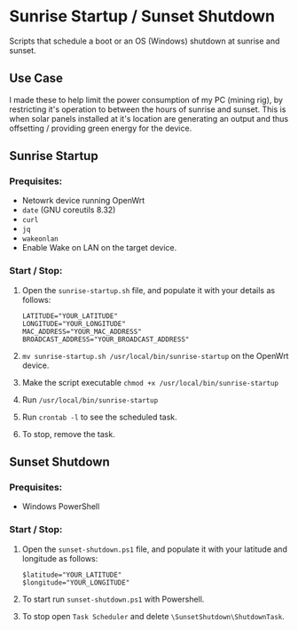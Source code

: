 # Sunrise Startup / Sunset Shutdown

Scripts that schedule a boot or an OS (Windows) shutdown at sunrise and sunset.

## Use Case

I made these to help limit the power consumption of my PC (mining rig), by restricting it's operation to between the hours of sunrise and sunset. This is when solar panels installed at it's location are generating an output and thus offsetting / providing green energy for the device.

## Sunrise Startup

### Prequisites:

- Netowrk device running OpenWrt
- `date` (GNU coreutils 8.32)
- `curl`
- `jq`
- `wakeonlan`
- Enable Wake on LAN on the target device.

### Start / Stop:

1. Open the `sunrise-startup.sh` file, and populate it with your details as follows:

   ```
   LATITUDE="YOUR_LATITUDE"
   LONGITUDE="YOUR_LONGITUDE"
   MAC_ADDRESS="YOUR_MAC_ADDRESS"
   BROADCAST_ADDRESS="YOUR_BROADCAST_ADDRESS"
   ```

2. `mv sunrise-startup.sh /usr/local/bin/sunrise-startup` on the OpenWrt device.
3. Make the script executable `chmod +x /usr/local/bin/sunrise-startup`
4. Run `/usr/local/bin/sunrise-startup`
5. Run `crontab -l` to see the scheduled task.
6. To stop, remove the task.

## Sunset Shutdown

### Prequisites:

- Windows PowerShell

### Start / Stop:

1. Open the `sunset-shutdown.ps1` file, and populate it with your latitude and longitude as follows:

   ```
   $latitude="YOUR_LATITUDE"
   $longitude="YOUR_LONGITUDE"
   ```

2. To start run `sunset-shutdown.ps1` with Powershell.
3. To stop open `Task Scheduler` and delete `\SunsetShutdown\ShutdownTask`.
